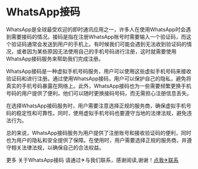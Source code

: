 # WhatsApp接码

WhatsApp是全球最受欢迎的即时通讯应用之一，许多人在使用WhatsApp时会遇到需要接码的情况。接码是指在注册WhatsApp账号时需要输入一个验证码，而这个验证码通常会发送到用户的手机上。有时候我们可能会遇到无法收到验证码的情况，或者因为某些原因无法使用自己的手机号码进行注册，这时就需要使用WhatsApp接码服务来帮助我们完成注册。

WhatsApp接码是一种虚拟手机号码服务，用户可以使用这些虚拟手机号码来接收验证码和进行注册。通过使用WhatsApp接码，用户可以保护自己的隐私，避免将真实的手机号码暴露在网络上。此外，WhatsApp接码也为一些需要频繁更换手机号码的用户提供了便利，他们可以随时更换接码号码，而无需担心注册信息丢失。

在选择WhatsApp接码服务时，用户需要注意选择正规的服务商，确保虚拟手机号码的稳定性和可靠性。同时，使用虚拟手机号码也要遵守当地的法律法规，避免违法行为。

总的来说，WhatsApp接码服务为用户提供了注册账号和接收验证码的便利，同时也为用户的隐私和安全提供了保障。在使用时，用户需要选择正规的服务商，并遵守相关法律法规，以确保自己的合法权益。

更多 关于WhatsApp接码 请通过✈与我们联系，感谢阅读,谢谢！[点我✈联系](https://ss.k02.cc)